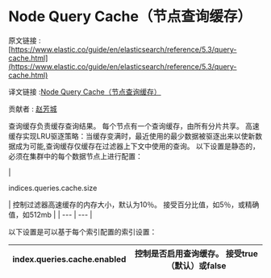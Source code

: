 # Node Query Cache（节点查询缓存）

原文链接 : [https://www.elastic.co/guide/en/elasticsearch/reference/5.3/query-cache.html](https://www.elastic.co/guide/en/elasticsearch/reference/5.3/query-cache.html)

译文链接 :[Node Query Cache（节点查询缓存）](/pages/viewpage.action?pageId=9406424)

贡献者 : [赵芳城](/display/~zhaofangcheng)

查询缓存负责缓存查询结果。 每个节点有一个查询缓存，由所有分片共享。 高速缓存实现LRU驱逐策略：当缓存变满时，最近使用的最少数据被驱逐出来以使新数据成为可能,查询缓存仅缓存在过滤器上下文中使用的查询。
以下设置是静态的，必须在集群中的每个数据节点上进行配置：

| 

indices.queries.cache.size

 | 控制过滤器高速缓存的内存大小，默认为10％。 接受百分比值，如5％，或精确值，如512mb |
| --- | --- |

以下设置是可以基于每个索引配置的索引设置：

| index.queries.cache.enabled | 控制是否启用查询缓存。 接受true（默认）或false |
| --- | --- |